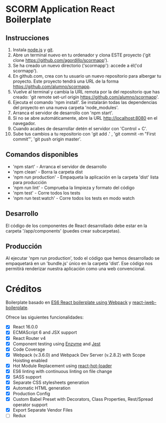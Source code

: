 # SCORM Application React Boilerplate

## Instrucciones

1. Instala [node.js](https://nodejs.org/es/download/) y [git](https://git-scm.com/downloads).
2. Abre un terminal nuevo en tu ordenador y clona ESTE proyecto ('git clone https://github.com/agordillo/scormapp').
3. Se ha creado un nuevo directorio ('scormapp'): accede a él('cd scormapp').
4. En github.com, crea con tu usuario un nuevo repositorio para albergar tu proyecto. Este proyecto tendrá una URL de la forma https://github.com/alumno/scormapp.
5. Vuelve al terminal y cambia la URL remota por la del repositorio que has creado: 'git remote set-url origin https://github.com/alumno/scormapp'.
6. Ejecuta el comando 'npm install'. Se instalarán todas las dependencias del proyecto en una nueva carpeta 'node_modules'.
7. Arranca el servidor de desarrollo con 'npm start'.
8. Si no se abre automáticamente, abre la URL [http://localhost:8080](http://localhost:8080) en el navegador.
9. Cuando acabes de desarrollar detén el servidor con 'Control + C'.
10. Sube tus cambios a tu repositorio con 'git add .' , 'git commit -m "First commit"', 'git push origin master'.


## Comandos disponibles

- 'npm start' - Arranca el servidor de desarrollo
- 'npm clean' - Borra la carpeta dist
- 'npm run production' - Empaqueta la aplicación en la carpeta 'dist' lista para producción
- 'npm run lint' - Comprueba la limpieza y formato del código
- 'npm test' - Corre todos los tests
- 'npm run test:watch' - Corre todos los tests en modo watch


## Desarrollo

El código de los componentes de React desarrollado debe estar en la carpeta '/app/components' (puedes crear subcarpetas).


## Producción

Al ejecutar 'npm run production', todo el código que hemos desarrollado se empaquetará en un 'bundle.js' único en la carpeta 'dist'. Ese código nos permitirá renderizar nuestra aplicación como una web convencional.


# Créditos

Boilerplate basado en [ES6 React boilerplate using Webpack](https://github.com/KleoPetroff/react-webpack-boilerplate) y [react-iweb-boilerplate](https://github.com/sonsoleslp/react-iweb-boilerplate).

Ofrece las siguientes funcionalidades:

- [x] React 16.0.0
- [x] ECMAScript 6 and JSX support
- [x] React Router v4
- [x] Component testing using [Enzyme](https://github.com/airbnb/enzyme) and [Jest](https://facebook.github.io/jest)
- [x] Code Coverage
- [x] Webpack (v.3.6.0) and Webpack Dev Server (v.2.8.2) with Scope Hoisting enabled
- [x] Hot Module Replacement using [react-hot-loader](https://github.com/gaearon/react-hot-loader)
- [x] ES6 linting with continuous linting on file change
- [x] SASS support
- [x] Separate CSS stylesheets generation
- [x] Automatic HTML generation
- [x] Production Config
- [x] Custom Babel Preset with Decorators, Class Properties, Rest/Spread operator support
- [x] Export Separate Vendor Files
- [ ] Redux